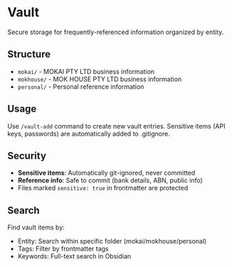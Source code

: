 # Vault

Secure storage for frequently-referenced information organized by entity.

## Structure

- `mokai/` - MOKAI PTY LTD business information
- `mokhouse/` - MOK HOUSE PTY LTD business information
- `personal/` - Personal reference information

## Usage

Use `/vault-add` command to create new vault entries. Sensitive items (API keys, passwords) are automatically added to .gitignore.

## Security

- **Sensitive items**: Automatically git-ignored, never committed
- **Reference info**: Safe to commit (bank details, ABN, public info)
- Files marked `sensitive: true` in frontmatter are protected

## Search

Find vault items by:
- Entity: Search within specific folder (mokai/mokhouse/personal)
- Tags: Filter by frontmatter tags
- Keywords: Full-text search in Obsidian

